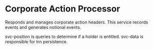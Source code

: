 # Corporate Action Processor

Responds and manages corporate action headers.
This service records events and generates notional events.

svc-position is queries to determine if a holder is entitled.
svc-data is responsible for trn persistence.
